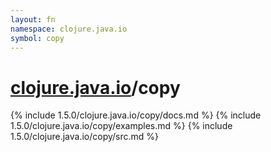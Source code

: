```yaml
---
layout: fn
namespace: clojure.java.io
symbol: copy
---
```


# [clojure.java.io](../)/copy

{% include 1.5.0/clojure.java.io/copy/docs.md %}
{% include 1.5.0/clojure.java.io/copy/examples.md %}
{% include 1.5.0/clojure.java.io/copy/src.md %}

